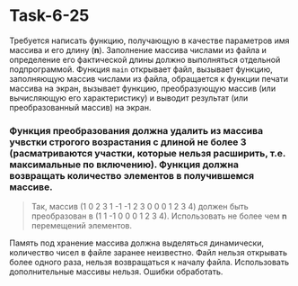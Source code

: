 # Task-6-25

  Требуется написать функцию, получающую в качестве параметров имя массива и его длину (**n**). Заполнение массива числами
 из файла и определение его фактической длины должно выполняться отдельной подпрограммой. Функция `main` открывает файл,
 вызывает функцию, заполняющую массив числами из файла, обращается к функции печати массива на экран, вызывает функцию,
 преобразующую массив (или вычисляющую его характеристику) и выводит результат (или преобразованный массив) на экран.
 
### Функция преобразования должна удалить из массива учвстки строгого возрастания с длиной не более 3 (расматриваются участки, которые нельзя расширить, т.е. максимальные по включению). Функция должна возвращать количество элементов в получившемся массиве. 
> Так, массив (1 0 2 3 1 -1 -1 2 3 0 0 0 1 2 3 4) должен быть преобразован в (1 1 -1 0 0 0 1 2 3 4). Использовать не более чем **n** перемещений элементов.
  
  
  Память под хранение массива должна выделяться динамически, количество чисел в файле заранее неизвестно. Файл нельзя открывать более одного раза, нельзя возвращаться к началу файла.
 Использовать дополнительные массивы нельзя. Ошибки обработать.
